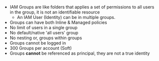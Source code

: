 - IAM Groups are like folders that applies a set of permissions to all users in the group, it is not an identifiable resource
	- An IAM User (Identity) can be in multiple groups.
- Groups can have both Inline & Managed policies
- No limit of users in a single group
- No default/native 'all users' group
- No nesting or, groups within groups
- Groups cannot be logged in
- 300 Groups per account (Soft)
- Groups **cannot** be referenced as principal, they are not a true identity